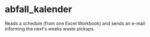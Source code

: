 # abfall_kalender
Reads a schedule (from one Excel Workbook) and sends an e-mail informing the next's weeks waste pickups. 
